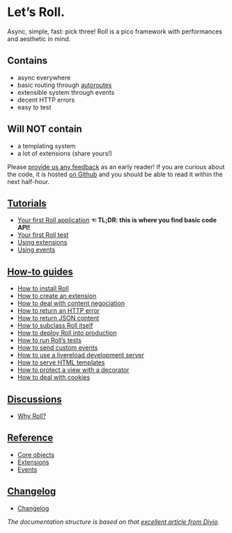 # Let’s Roll.

Async, simple, fast: pick three! Roll is a pico framework with
performances and aesthetic in mind.


## Contains

* async everywhere
* basic routing through [autoroutes](https://github.com/pyrates/autoroutes)
* extensible system through events
* decent HTTP errors
* easy to test


## Will NOT contain

* a templating system
* a lot of extensions (share yours!)


Please [provide us any feedback](https://github.com/pyrates/roll/issues/new)
as an early reader! If you are curious about the code, it is hosted
[on Github](https://github.com/pyrates/roll/blob/master/roll/__init__.py)
and you should be able to read it within the next half-hour.


## [Tutorials](tutorials.md)

* [Your first Roll application](tutorials.md#your-first-roll-application)
  **☜ TL;DR: this is where you find basic code API!**
* [Your first Roll test](tutorials.md#your-first-roll-test)
* [Using extensions](tutorials.md#using-extensions)
* [Using events](tutorials.md#using-events)


## [How-to guides](how-to-guides.md)

* [How to install Roll](how-to-guides.md#how-to-install-roll)
* [How to create an extension](how-to-guides.md#how-to-create-an-extension)
* [How to deal with content negociation](how-to-guides.md#how-to-deal-with-content-negociation)
* [How to return an HTTP error](how-to-guides.md#how-to-return-an-http-error)
* [How to return JSON content](how-to-guides.md#how-to-return-json-content)
* [How to subclass Roll itself](how-to-guides.md#how-to-subclass-roll-itself)
* [How to deploy Roll into production](how-to-guides.md#how-to-deploy-roll-into-production)
* [How to run Roll’s tests](how-to-guides.md#how-to-run-rolls-tests)
* [How to send custom events](how-to-guides.md#how-to-send-custom-events)
* [How to use a livereload development server](how-to-guides.md#how-to-use-a-livereload-development-server)
* [How to serve HTML templates](how-to-guides.md#how-to-serve-html-templates)
* [How to protect a view with a decorator](how-to-guides.md#how-to-protect-a-view-with-a-decorator)
* [How to deal with cookies](how-to-guides.md#how-to-deal-with-cookies)


## [Discussions](discussions.md)

* [Why Roll?](discussions.md#why-roll)


## [Reference](reference.md)

* [Core objects](reference.md#core-objects)
* [Extensions](reference.md#extensions)
* [Events](reference.md#events)


## [Changelog](changelog.md)

* [Changelog](changelog.md)

*The documentation structure is based on that
[excellent article from Divio](https://www.divio.com/en/blog/documentation/).*
